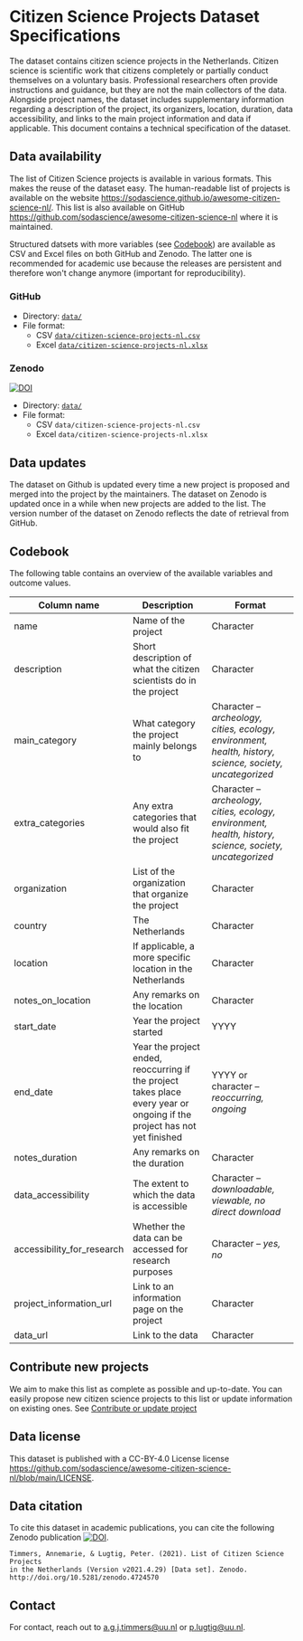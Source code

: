 # Citizen Science Projects Dataset Specifications

The dataset contains citizen science projects in the Netherlands. Citizen science is scientific work that citizens completely or partially conduct themselves on a voluntary basis. Professional researchers often provide instructions and guidance, but they are not the main collectors of the data. Alongside project names, the dataset includes supplementary information regarding a description of the project, its organizers, location, duration, data accessibility, and links to the main project information and data if applicable. This document contains a technical specification of the dataset. 

## Data availability 

The list of Citizen Science projects is available in various formats. This makes the reuse 
of the dataset easy. The human-readable list of projects is available on the website 
https://sodascience.github.io/awesome-citizen-science-nl/. This list is also available on
GitHub https://github.com/sodascience/awesome-citizen-science-nl where it is 
maintained.

Structured datsets with more variables (see [Codebook](#codebook)) are available as CSV and 
Excel files on both GitHub and Zenodo. The latter one is recommended for academic use because
the releases are persistent and therefore won't change anymore (important for reproducibility).

### GitHub

- Directory: [`data/`](https://github.com/sodascience/awesome-citizen-science-nl/tree/main/data)
- File format: 
  - CSV [`data/citizen-science-projects-nl.csv`](https://github.com/sodascience/awesome-citizen-science-nl/tree/main/data/citizen-science-projects-nl.csv)
  - Excel [`data/citizen-science-projects-nl.xlsx`](https://github.com/sodascience/awesome-citizen-science-nl/tree/main/data/citizen-science-projects-nl.xlsx)

### Zenodo

[![DOI](https://zenodo.org/badge/DOI/10.5281/zenodo.4724569.svg)](https://doi.org/10.5281/zenodo.4724569)

- Directory: [`data/`](https://github.com/sodascience/awesome-citizen-science-nl/tree/main/data)
- File format: 
  - CSV `data/citizen-science-projects-nl.csv`
  - Excel `data/citizen-science-projects-nl.xlsx`

## Data updates

The dataset on Github is updated every time a new project is proposed and merged into the 
project by the maintainers. The dataset on Zenodo is updated once in a while when new projects 
are added to the list. The version number of the dataset on Zenodo reflects the date of 
retrieval from GitHub. 

## Codebook

The following table contains an overview of the available variables and outcome values.

| Column name | Description    | Format    |
|-|-|-|
| name    | Name of the project | Character    |
| description    | Short description of what the citizen scientists do in the project    | Character    |
| main_category    | What category the project mainly belongs to     | Character – *archeology, cities, ecology, environment, health, history, science, society, uncategorized*     |
| extra_categories    | Any extra categories that would also fit the project     | Character – *archeology, cities, ecology, environment, health, history, science, society, uncategorized*    |
| organization    | List of the organization that organize the project    | Character    |
| country    | The Netherlands    | Character    |
| location    | If applicable, a more specific location in the Netherlands    | Character    |
| notes_on_location    | Any remarks on the location    | Character    |
| start_date    | Year the project started    | YYYY    |
| end_date    | Year the project ended, reoccurring if the project takes place every year or ongoing if the project has not yet finished    | YYYY or character – *reoccurring, ongoing*    |
| notes_duration    | Any remarks on the duration    | Character    |
| data_accessibility    | The extent to which the data is accessible    | Character – *downloadable, viewable, no direct download*    |
| accessibility_for_research    | Whether the data can be accessed for research purposes    | Character – *yes, no*    |
| project_information_url    | Link to an information page on the project    | Character    |
| data_url    | Link to the data    | Character    |

## Contribute new projects

We aim to make this list as complete as possible and up-to-date. You can easily propose new 
citizen science projects to this list or update information on existing ones. See 
[Contribute or update project](https://github.com/sodascience/awesome-citizen-science-nl#contribute-or-update-project)

## Data license

This dataset is published with a CC-BY-4.0 License license https://github.com/sodascience/awesome-citizen-science-nl/blob/main/LICENSE. 

## Data citation

To cite this dataset in academic publications, you can cite the following Zenodo publication [![DOI](https://zenodo.org/badge/DOI/10.5281/zenodo.4724569.svg)](https://doi.org/10.5281/zenodo.4724569). 

```
Timmers, Annemarie, & Lugtig, Peter. (2021). List of Citizen Science Projects 
in the Netherlands (Version v2021.4.29) [Data set]. Zenodo. http://doi.org/10.5281/zenodo.4724570
```

## Contact

For contact, reach out to a.g.j.timmers@uu.nl or p.lugtig@uu.nl. 
